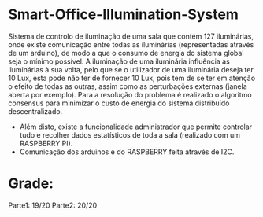 # Smart-Office-Illumination-System

Sistema de controlo de iluminação de uma sala que contém 127 iluminárias, onde existe comunicação entre todas as iluminárias (representadas através de um arduino), de modo a que o consumo de energia do sistema global seja o mínimo possível. A iluminação de uma iluminária influência as iluminárias à sua volta, pelo que se o utilizador de uma iluminária deseja ter 10 Lux, esta pode não ter de fornecer 10 Lux, pois tem de se ter em atenção o efeito de todas as outras, assim como as perturbações externas (janela aberta por exemplo). Para a resolução do problema é realizado o algoritmo consensus para minimizar o custo de energia do sistema distribuído descentralizado.
- Além disto, existe a funcionalidade administrador que permite controlar tudo e recolher dados estatísticos de toda a sala (realizado com um RASPBERRY PI).
- Comunicação dos arduinos e do RASPBERRY feita através de I2C.

# Grade:
Parte1: 19/20
Parte2: 20/20
